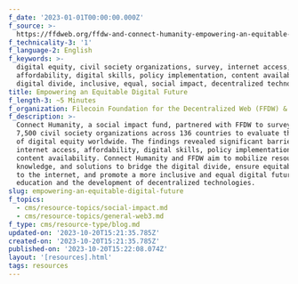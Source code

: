 ```yaml
---
f_date: '2023-01-01T00:00:00.000Z'
f_source: >-
  https://ffdweb.org/ffdw-and-connect-humanity-empowering-an-equitable-digital-future/
f_technicality-3: '1'
f_language-2: English
f_keywords: >-
  digital equity, civil society organizations, survey, internet access,
  affordability, digital skills, policy implementation, content availability,
  digital divide, inclusive, equal, social impact, decentralized technologies
title: Empowering an Equitable Digital Future
f_length-3: ~5 Minutes
f_organization: Filecoin Foundation for the Decentralized Web (FFDW) & Connect Humanity
f_description: >-
  Connect Humanity, a social impact fund, partnered with FFDW to survey over
  7,500 civil society organizations across 136 countries to evaluate the state
  of digital equity worldwide. The findings revealed significant barriers to
  internet access, affordability, digital skills, policy implementation, and
  content availability. Connect Humanity and FFDW aim to mobilize resources,
  knowledge, and solutions to bridge the digital divide, ensure equitable access
  to the internet, and promote a more inclusive and equal digital future through
  education and the development of decentralized technologies.
slug: empowering-an-equitable-digital-future
f_topics:
  - cms/resource-topics/social-impact.md
  - cms/resource-topics/general-web3.md
f_type: cms/resource-type/blog.md
updated-on: '2023-10-20T15:21:35.785Z'
created-on: '2023-10-20T15:21:35.785Z'
published-on: '2023-10-20T15:22:08.074Z'
layout: '[resources].html'
tags: resources
---
```



